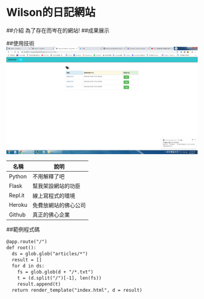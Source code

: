 # Wilson的日記網站
##介紹
為了存在而岑在的網站!
##成果展示

##使用技術
![](https://github.com/wilson11026/web/blob/master/demo.png?raw=true)


名稱    |    說明
--------|----------
Python  | 不用解釋了吧
Flask   | 幫我架設網站的功臣
Repl.it | 線上寫程式的環境
Heroku  | 免費放網站的佛心公司
Github  | 真正的佛心企業

##範例程式碼
```
@app.route("/")
def root():
  ds = glob.glob("articles/*")
  result = []
  for d in ds:
    fs = glob.glob(d + "/*.txt")
    t = (d.split("/")[-1], len(fs))
    result.append(t)
  return render_template("index.html", d = result)
  ```
      
